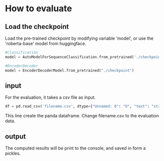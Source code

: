 # How to evaluate


## Load the checkpoint

Load the pre-trained checkpoint by modifying variable 'model', or use the 'roberta-base' model from huggingface.
```python
#Classification
model = AutoModelForSequenceClassification.from_pretrained('./checkpoint',num_labels=num_labels)

#EncoderDecoder
model = EncoderDecoderModel.from_pretrained("./checkpoint")
```

## input
For the evaluation, it takes a csv file as input. 
```python
df = pd.read_csv('filename.csv', dtype={"Unnamed: 0": "O", "text": "string","label":"int"}, engine='python')
```
This line create the panda dataframe. Change filename.csv to the evaluation data.

## output
The computed results will be print to the console, and saved in form a pickles.
